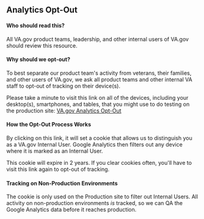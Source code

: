 ## Analytics Opt-Out

#### Who should read this?
All VA.gov product teams, leadership, and other internal users of VA.gov should review this resource.

#### Why should we opt-out?
To best separate our product team's activity from veterans, their families, and other users of VA.gov, we ask all product teams and other internal VA staff to opt-out of tracking on their device(s).  

Please take a minute to visit this link on all of the devices, including your desktop(s), smartphones, and tables, that you might use to do testing on the production site: [VA.gov Analytics Opt-Out](https://www.va.gov/analytics-opt-out.html)

#### How the Opt-Out Process Works
By clicking on this link, it will set a cookie that allows us to distinguish you as a VA.gov Internal User. Google Analytics then filters out any device where it is marked as an Internal User. 

This cookie will expire in 2 years. If you clear cookies often, you'll have to visit this link again to opt-out of tracking.

#### Tracking on Non-Production Environments
The cookie is only used on the Production site to filter out Internal Users. All activity on non-production environments _is_ tracked, so we can QA the Google Analytics data before it reaches production. 
